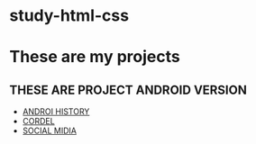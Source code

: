 # study-html-css

<h1>These are my projects</h1>
<h2>THESE ARE PROJECT ANDROID VERSION</h2>
<ul>
    <li><a href="https://claudiobentodala.github.io/HTMLCSS/android/">ANDROI HISTORY<a>
    <li><a href="https://claudiobentodala.github.io/HTMLCSS/cordel">CORDEL<a>
    <li><a href="https://claudiobentodala.github.io/HTMLCSS/social">SOCIAL MIDIA<a>
</ul>